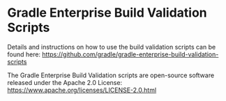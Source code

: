 Gradle Enterprise Build Validation Scripts
==========================================

Details and instructions on how to use the build validation scripts can be found here:
https://github.com/gradle/gradle-enterprise-build-validation-scripts

The Gradle Enterprise Build Validation scripts are open-source software released under the Apache 2.0 License:
https://www.apache.org/licenses/LICENSE-2.0.html
